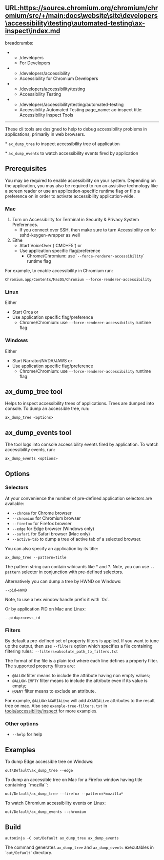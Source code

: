 URL:https://source.chromium.org/chromium/chromium/src/+/main:docs\website\site\developers\accessibility\testing\automated-testing\ax-inspect\index.md
---
breadcrumbs:
- - /developers
  - For Developers
- - /developers/accessibility
  - Accessibility for Chromium Developers
- - /developers/accessibility/testing
  - Accessibility Testing
- - /developers/accessibility/testing/automated-testing
  - Accessibility Automated Testing
page_name: ax-inspect
title: Accessibility Inspect Tools
---

These cli tools are designed to help to debug accessibility problems in
applications, primarily in web browsers.

\* `ax_dump_tree` to inspect accessibility tree of application

\* `ax_dump_events` to watch accessibility events fired by application

## Prerequisites

You may be required to enable accessibility on your system. Depending on the
application, you may also be required to run an assistive technology like a
screen reader or use an application-specific runtime flag or flip a preference
on in order to activate accessibility application-wide.

### Mac

1.  Turn on Accessibility for Terminal in Security & Privacy System
            Preferences.
    *   If you connect over SSH, then make sure to turn Accessibility on
                for sshd-keygen-wrapper as well
2.  Eithe
    *   Start VoiceOver (\`CMD+F5\`) or
    *   Use application specific flag/preference
        *   Chrome/Chromium: use \``--force-renderer-accessibility`\`
                    runtime flag

For example, to enable accessibility in Chromium run:

```none
Chromium.app/Contents/MacOS/Chromium --force-renderer-accessibility
```

### Linux

Either

*   Start Orca or
*   Use application specific flag/preference
    *   Chrome/Chromium: use `--force-renderer-accessibility` runtime
                flag

### Windows

Either

*   Start Narrator/NVDA/JAWS or
*   Use application specific flag/preference
    *   Chrome/Chromium: use `--force-renderer-accessibility` runtime
                flag

## ax_dump_tree tool

Helps to inspect accessibility trees of applications. Trees are dumped into
console. To dump an accessible tree, run:

```none
ax_dump_tree <options>
```

## ax_dump_events tool

The tool logs into console accessibility events fired by application. To watch
accessibility events, run:

```none
ax_dump_events <options>
```

## Options

### Selectors

At your convenience the number of pre-defined application selectors are
available:

*   `--chrome` for Chrome browser
*   `--chromium` for Chromium browser
*   `--firefox` for Firefox browser
*   `--edge` for Edge browser (Windows only)
*   `--safari` for Safari browser (Mac only)
*   `--active-tab` to dump a tree of active tab of a selected browser.

You can also specify an application by its title:

```none
ax_dump_tree --pattern=title
```

The pattern string can contain wildcards like \* and ?. Note, you can use
`--pattern` selector in conjunction with pre-defined selectors.

Alternatively you can dump a tree by HWND on Windows:

`--pid=HWND`

Note, to use a hex window handle prefix it with \`0x\`.

Or by application PID on Mac and Linux:

`--pid=process_id`

### Filters

By default a pre-defined set of property filters is applied. If you want to tune
up the output, then use `--filters` option which specifies a file containing
filtering rules:` --filters=absolute_path_to_filters.txt`

The format of the file is a plain text where each line defines a property
filter. The supported property filters are:

*   `@ALLOW` filter means to include the attribute having non empty
            values;
*   `@ALLOW-EMPTY` filter means to include the attribute even if its
            value is empty;
*   `@DENY` filter means to exclude an attribute.

For example, `@ALLOW:AXARIALive` will add `AXARIALive` attributes to the result
tree on mac. Also see `example-tree-filters.txt` in
[tools/accessibility/inspect](https://source.chromium.org/chromium/chromium/src/+/HEAD:tools/accessibility/inspect/example-tree-filters.txt)
for more examples.

### Other options

*   `--help` for help

## Examples

To dump Edge accessible tree on Windows:

```none
out\Default\ax_dump_tree --edge
```

To dump an accessible tree on Mac for a Firefox window having title containing
\`\`mozilla\`\`:

```none
out/Default/ax_dump_tree --firefox --pattern=*mozilla*
```

To watch Chromium accessibility events on Linux:

```none
out/Default/ax_dump_events --chromium
```

## Build

```none
autoninja -C out/Default ax_dump_tree ax_dump_events
```

The command generates `ax_dump_tree` and `ax_dump_events` executables in
\``out/Default`\` directory.
